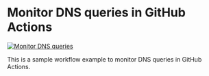 # Monitor DNS queries in GitHub Actions

[![Monitor DNS queries](https://github.com/aktech/monitor-dns-queries/actions/workflows/monitor_dns_queries.yml/badge.svg)](https://github.com/aktech/monitor-dns-queries/actions/workflows/monitor_dns_queries.yml)

This is a sample workflow example to monitor DNS queries in GitHub Actions.
